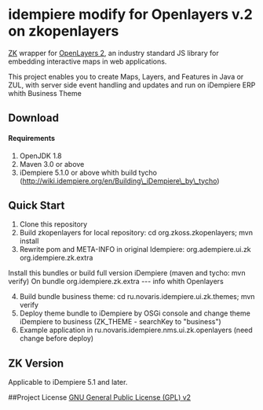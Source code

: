 # idempiere modify for Openlayers v.2 on zkopenlayers
[ZK](https://github.com/zkoss/zk) wrapper for [OpenLayers 2](https://github.com/openlayers/openlayers), an industry
standard JS library for embedding interactive maps in web applications.

This project enables you to create Maps, Layers, and Features in Java or ZUL, with server side event handling and updates and run on iDempiere ERP whith Business Theme

## Download

#### Requirements
1. OpenJDK 1.8
2. Maven 3.0 or above
2. iDempiere 5.1.0 or above whith build tycho (http://wiki.idempiere.org/en/Building\_iDempiere\_by\_tycho)

## Quick Start
1. Clone this repository
2. Build zkopenlayers for local repository: cd org.zkoss.zkopenlayers; mvn install
3. Rewrite pom and META-INFO in original Idempiere:
org.adempiere.ui.zk
org.idempiere.zk.extra 

Install this bundles or build full version iDempiere (maven and tycho: mvn verify)
On bundle org.idempiere.zk.extra --- info whith Openlayers

4. Build bundle business theme: cd ru.novaris.idempiere.ui.zk.themes; mvn verify  
5. Deploy theme bundle to iDempiere by OSGi console and change theme iDempiere to business (ZK\_THEME - searchKey to "business") 
6. Example application in ru.novaris.idempiere.nms.ui.zk.openlayers (need change before deploy)  

## ZK Version
Applicable to iDempiere 5.1 and later.


##Project License
[GNU General Public License (GPL) v2](https://www.gnu.org/licenses/gpl-2.0.txt)

